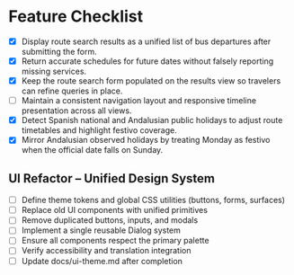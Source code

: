 # Feature Checklist

- [x] Display route search results as a unified list of bus departures after submitting the form.
- [x] Return accurate schedules for future dates without falsely reporting missing services.
- [x] Keep the route search form populated on the results view so travelers can refine queries in place.
- [ ] Maintain a consistent navigation layout and responsive timeline presentation across all views.
- [x] Detect Spanish national and Andalusian public holidays to adjust route timetables and highlight festivo coverage.
- [x] Mirror Andalusian observed holidays by treating Monday as festivo when the official date falls on Sunday.

## UI Refactor – Unified Design System
- [ ] Define theme tokens and global CSS utilities (buttons, forms, surfaces)
- [ ] Replace old UI components with unified primitives
- [ ] Remove duplicated buttons, inputs, and modals
- [ ] Implement a single reusable Dialog system
- [ ] Ensure all components respect the primary palette
- [ ] Verify accessibility and translation integration
- [ ] Update docs/ui-theme.md after completion
